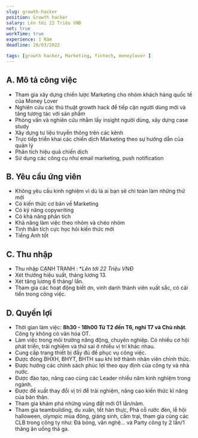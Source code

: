 ```yaml
---
slug: growth-hacker
position: Growth hacker
salary: Lên tới 22 Triệu VNĐ
net: true
workTime: true
experience: 1 Năm
deadline: 20/03/2022

tags: [growth hacker, Marketing, fintech, moneylover ]
---
```


## A. Mô tả công việc
- Tham gia xây dựng chiến lược Marketing cho nhóm khách hàng quốc tế của Money Lover
- Nghiên cứu các thủ thuật growth hack để tiếp cận người dùng mới và tăng tương tác với sản phẩm
- Phỏng vấn và nghiên cứu nhằm lấy insight người dùng, xây dựng case study
- Xây dựng tư liệu truyền thông trên các kênh
- Trực tiếp triển khai các chiến dịch Marketing theo sự hướng dẫn của quản lý
- Phân tích hiệu quả chiến dịch
- Sử dụng các công cụ như email marketing, push notification


## B. Yêu cầu ứng viên
- Không yêu cầu kinh nghiệm vì dù là ai bạn sẽ chỉ toàn làm những thứ mới
- Có kiến thức cơ bản về Marketing
- Có kỹ năng copywriting
- Có khả năng phân tích
- Khả năng làm việc theo nhóm và chéo nhóm
- Tinh thần tích cực học hỏi kiến thức mới
- Tiếng Anh tốt

## C. Thu nhập
- Thu nhập CẠNH TRANH : **Lên tới 22 Triệu VNĐ*
- Xét thưởng hiệu suất, tháng lương 13.
- Xét tăng lương 6 tháng/ lần.
- Tham gia các hoạt động biết ơn, vinh danh thành viên xuất sắc, có cải tiến trong công việc.

## D. Quyền lợi
- Thời gian làm việc: **8h30 - 18h00 Từ T2 đến T6, nghỉ T7 và Chủ nhật**. Công ty không có văn hóa OT.
- Làm việc trong môi trường năng động, chuyên nghiệp. Có nhiều cơ hội phát triển, trải nghiệm và thử sai ở nhiều vị trí khác nhau.
- Cung cấp trang thiết bị đầy đủ để phục vụ công việc.
- Được đóng BHXH, BHYT, BHTH sau khi trở thành nhân viên chính thức.
- Được hưởng các chính sách phúc lợi theo quy định của công ty và nhà nước.
- Được đào tạo, nâng cao cùng các Leader nhiều năm kinh nghiệm trong ngành.
- Được đề xuất thay đổi vị trí để trải nghiệm, nâng cao kiến thức kĩ năng của bản thân.
- Tham gia khám phá những vùng đất mới 01 lần/năm.
- Tham gia teambuilding, du xuân, tết hàn thực, Phá cỗ rước đèn, lễ hội halloween, olympic mùa đông, giáng sinh, cắm trại, tham gia cùng các CLB trong công ty như: Đá bóng, văn nghệ… và Party công ty 2 lần/1 tháng ăn uống thả ga.


